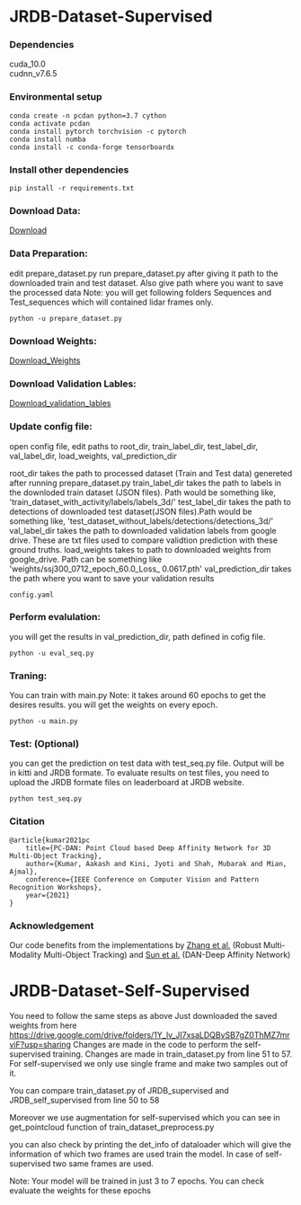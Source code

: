# JRDB-Dataset-Supervised

### Dependencies
cuda_10.0 <br/>
cudnn_v7.6.5

### Environmental setup
```
conda create -n pcdan python=3.7 cython
conda activate pcdan
conda install pytorch torchvision -c pytorch
conda install numba
conda install -c conda-forge tensorboardx
```

### Install other dependencies
```
pip install -r requirements.txt
```

### Download Data:

[Download](https://jrdb.stanford.edu/dataset/about)

### Data Preparation:
edit prepare_dataset.py
run prepare_dataset.py after giving it path to the downloaded train and test dataset. Also give path where you want to save the processed data
Note: you will get following folders Sequences and Test_sequences which will contained lidar frames only.

```
python -u prepare_dataset.py
```

### Download Weights:

[Download_Weights](https://drive.google.com/drive/folders/1Y_lv_JI7xsaLDQBvSB7gZ0ThMZ7mrviF?usp=sharing)


### Download Validation Lables:

[Download_validation_lables](https://drive.google.com/drive/folders/1Y_lv_JI7xsaLDQBvSB7gZ0ThMZ7mrviF?usp=sharing) 

### Update config file:
open config file, edit paths to root_dir, train_label_dir, test_label_dir, val_label_dir, load_weights, val_prediction_dir

root_dir takes the path to processed dataset (Train and Test data) genereted after running prepare_dataset.py
train_label_dir takes the path to labels in the downloded train dataset (JSON files). Path would be something like, 'train_dataset_with_activity/labels/labels_3d/'
test_label_dir takes the path to detections of downloaded test dataset(JSON files).Path would be something like, 'test_dataset_without_labels/detections/detections_3d/'
val_label_dir takes the path to downloaded validation labels from google drive. These are txt files used to compare validtion prediction with these ground truths.
load_weights takes to path to downloaded weights from google_drive. Path can be something like 'weights/ssj300_0712_epoch_60.0_Loss_ 0.0617.pth'
val_prediction_dir takes the path where you want to save your validation results 

```
config.yaml
```

### Perform evalulation:
you will get the results in val_prediction_dir, path defined in cofig file.

```
python -u eval_seq.py

```

### Traning:
You can train with main.py
Note: it takes around 60 epochs to get the desires results. you will get the weights on every epoch.

```
python -u main.py

```

### Test: (Optional)
you can get the prediction on test data with test_seq.py file. Output will be in kitti and JRDB formate. 
To evaluate results on test files, you need to upload the JRDB formate files on leaderboard at JRDB website.

```
python test_seq.py

```
### Citation
```
@article{kumar2021pc
	title={PC-DAN: Point Cloud based Deep Affinity Network for 3D Multi-Object Tracking},
	author={Kumar, Aakash and Kini, Jyoti and Shah, Mubarak and Mian, Ajmal},
	conference={IEEE Conference on Computer Vision and Pattern Recognition Workshops},
	year={2021}
}
```

### Acknowledgement
Our code benefits from the implementations by [Zhang et al.](https://github.com/ZwwWayne/mmMOT) (Robust Multi-Modality Multi-Object Tracking) and [Sun et al.](https://github.com/shijieS/SST) (DAN-Deep Affinity Network)


# JRDB-Dataset-Self-Supervised

You need to follow the same steps as above 
Just downloaded the saved weights from here https://drive.google.com/drive/folders/1Y_lv_JI7xsaLDQBvSB7gZ0ThMZ7mrviF?usp=sharing
Changes are made in the code to perform the self-supervised training. Changes are made in train_dataset.py from line 51 to 57. For self-supervised we only use single frame and make two samples out of it.

You can compare train_dataset.py of JRDB_supervised and JRDB_self_supervised from line 50 to 58

Moreover we use augmentation for self-supervised which you can see in get_pointcloud function of train_dataset_preprocess.py

you can also check by printing the det_info of dataloader which will give the information of which two frames are used train the model. In case of self-supervised two same frames are used.

Note: Your model will be trained in just 3 to 7 epochs. You can check evaluate the weights for these epochs
